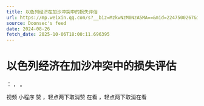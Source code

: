 ```yaml
---
title: 以色列经济在加沙冲突中的损失评估
url: https://mp.weixin.qq.com/s?__biz=MzkwNzM0NzA5MA==&mid=2247500267&idx=1&sn=38910bb1a2706ccd4508b657a87e94c4
source: Doonsec's feed
date: 2024-08-26
fetch_date: 2025-10-06T18:00:11.696395
---
```


# 以色列经济在加沙冲突中的损失评估

：
，
。

视频
小程序
赞
，轻点两下取消赞
在看
，轻点两下取消在看